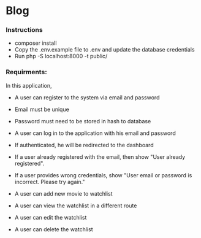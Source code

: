 # Blog

### Instructions

- composer install
- Copy the .env.example file to .env and update the database credentials
- Run php -S localhost:8000 -t public/

### Requirments: 

In this application,


- A user can register to the system via email and password
- Email must be unique
- Password must need to be stored in hash to database
- A user can log in to the application with his email and password
- If authenticated, he will be redirected to the dashboard

- If a user already registered with the email, then show "User already registered".
- If a user provides wrong credentials, show "User email or password is incorrect. Please try again."

- A user can add new movie to watchlist
- A user can view the watchlist in a different route
- A user can edit the watchlist
- A user can delete the watchlist
